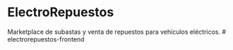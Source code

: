 # ElectroRepuestos
Marketplace de subastas y venta de repuestos para vehículos eléctricos.
#   e l e c t r o r e p u e s t o s - f r o n t e n d  
 